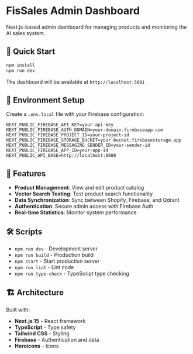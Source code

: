 # FisSales Admin Dashboard

Next.js-based admin dashboard for managing products and monitoring the AI sales system.

## 🚀 Quick Start

```bash
npm install
npm run dev
```

The dashboard will be available at `http://localhost:3001`

## 🔧 Environment Setup

Create a `.env.local` file with your Firebase configuration:

```env
NEXT_PUBLIC_FIREBASE_API_KEY=your-api-key
NEXT_PUBLIC_FIREBASE_AUTH_DOMAIN=your-domain.firebaseapp.com
NEXT_PUBLIC_FIREBASE_PROJECT_ID=your-project-id
NEXT_PUBLIC_FIREBASE_STORAGE_BUCKET=your-bucket.firebasestorage.app
NEXT_PUBLIC_FIREBASE_MESSAGING_SENDER_ID=your-sender-id
NEXT_PUBLIC_FIREBASE_APP_ID=your-app-id
NEXT_PUBLIC_API_BASE=http://localhost:8080
```

## 📱 Features

- **Product Management**: View and edit product catalog
- **Vector Search Testing**: Test product search functionality
- **Data Synchronization**: Sync between Shopify, Firebase, and Qdrant
- **Authentication**: Secure admin access with Firebase Auth
- **Real-time Statistics**: Monitor system performance

## 🛠️ Scripts

- `npm run dev` - Development server
- `npm run build` - Production build
- `npm start` - Start production server
- `npm run lint` - Lint code
- `npm run type-check` - TypeScript type checking

## 🏗️ Architecture

Built with:
- **Next.js 15** - React framework
- **TypeScript** - Type safety
- **Tailwind CSS** - Styling
- **Firebase** - Authentication and data
- **Heroicons** - Icons
